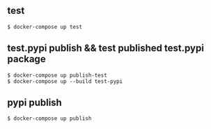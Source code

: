 ## test
```docker-compose
$ docker-compose up test
```

## test.pypi publish && test published test.pypi package
```docker-compose
$ docker-compose up publish-test
$ docker-compose up --build test-pypi
```

## pypi publish
```docker-compose
$ docker-compose up publish
```
